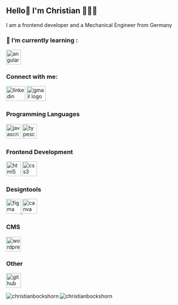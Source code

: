 ## Hello👋 I'm Christian 👩🏻‍💻

I am a frontend developer and a Mechanical Engineer from Germany


<h3 align="left">🌱 I’m currently learning :</h3>
<div align="left">
  <img src="https://cdn.jsdelivr.net/gh/devicons/devicon/icons/angularjs/angularjs-original.svg" height="40" alt="angularjs logo"  />
</div>

###


<h3 align="left">Connect with me:</h3>
<p align="left">
<a href="https://linkedin.com/in/christian-bockshorn/" target="blank"><img src="https://raw.githubusercontent.com/maurodesouza/profile-readme-generator/master/src/assets/icons/social/linkedin/default.svg" width="52" height="40" alt="linkedin logo"  /></a>
<a href="mailto:bockshorn.cb@gmail.com" target="_blank"><img src="https://raw.githubusercontent.com/maurodesouza/profile-readme-generator/master/src/assets/icons/social/gmail/default.svg" width="52" height="40" alt="gmail logo"  /></a>
</p>

<h3 align="left">Programming Languages</h3>
<p align="left"> 
  <a href="https://developer.mozilla.org/en-US/docs/Web/JavaScript" target="blank" rel="noreferrer"> <img src="https://cdn.jsdelivr.net/gh/devicons/devicon/icons/javascript/javascript-plain.svg" height="40" alt="javascript logo"  /></a>
  <a href="https://www.typescriptlang.org/" target="blank" rel="noreferrer"> <img src="https://cdn.jsdelivr.net/gh/devicons/devicon/icons/typescript/typescript-plain.svg" height="40" alt="typescript logo"  /></a> 
</p>

<h3 align="left">Frontend Development</h3>
<p align="left"> 
  <a href="https://www.w3.org/html/" target="blank" rel="noreferrer">   <img src="https://cdn.jsdelivr.net/gh/devicons/devicon/icons/html5/html5-plain-wordmark.svg" height="40" alt="html5 logo"  /></a> 
  <a href="https://www.w3schools.com/css/" target="blank" rel="noreferrer">   <img src="https://cdn.jsdelivr.net/gh/devicons/devicon/icons/css3/css3-plain-wordmark.svg" height="40" alt="css3 logo"  /> </a>
</p>

<h3 align="left">Designtools</h3>
<p align="left"> 
 <a href="https://www.figma.com/" target="blank" rel="noreferrer"> <img src="https://cdn.jsdelivr.net/gh/devicons/devicon/icons/figma/figma-original.svg" height="40" alt="figma logo"  /> </a>
  <a href="https://www.canva.com/" target="blank" rel="noreferrer"> <img src="https://cdn.jsdelivr.net/gh/devicons/devicon/icons/canva/canva-original.svg" height="40" alt="canva logo"  /></a> 
</p>

<h3 align="left">CMS</h3>
<p align="left"> 
 <a href="https://www.wordpress.com/de/" target="blank" rel="noreferrer"> <img src="https://cdn.jsdelivr.net/gh/devicons/devicon/icons/wordpress/wordpress-original.svg" height="40" alt="wordpress logo"  /> </a> 
</p>

<h3 align="left">Other</h3>
<p align="left"> 
 <a href="https://github.com/" target="blank" rel="noreferrer">   <img src="https://cdn.jsdelivr.net/gh/devicons/devicon/icons/github/github-original.svg" height="40" alt="github logo"  /> </a> 
</p>

<p><img align="left" src="https://github-readme-stats.vercel.app/api/top-langs?username=christianbockshorn&show_icons=true&locale=en&layout=compact" alt="christianbockshorn" /></p>

<p><img align="center" src="https://github-readme-streak-stats.herokuapp.com/?user=christianbockshorn&" alt="christianbockshorn" /></p>



